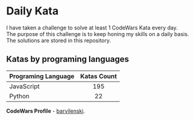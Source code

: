 # Daily Kata

I have taken a challenge to solve at least 1 CodeWars Kata every day.  
The purpose of this challenge is to keep honing my skills on a daily basis.  
The solutions are stored in this repository.

## Katas by programing languages

| Programing Language | Katas Count |
| ------------------- | :---------: |
| JavaScript          |         195 |
| Python              |          22 |


**CodeWars Profile** - [barvilenski](https://www.codewars.com/users/vbarv24).
